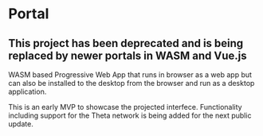 # Portal
## This project has been deprecated and is being replaced by newer portals in WASM and Vue.js

WASM based Progressive Web App that runs in browser as a web app but can also be installed to the desktop from the browser and run as a desktop application.

This is an early MVP to showcase the projected interfece. Functionality including support for the Theta network is being added for the next public update.
